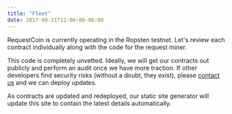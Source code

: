 ```yaml
---
title: "Fleet"
date: 2017-09-21T11:00:00-06:00
---
```


RequestCoin is currently operating in the Ropsten testnet. Let's review each contract individually along with the code for the request miner.

This code is completely unvetted. Ideally, we will get our contracts out publicly and perform an audit once we have more traction. If other developers find security risks (without a doubt, they exist), please [contact us](/contact) and we can deploy updates.

As contracts are updated and redeployed, our static site generator will update this site to contain the latest details automatically.


